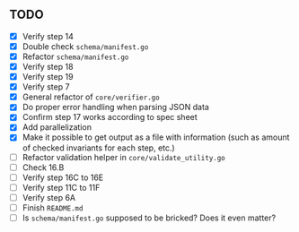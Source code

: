 ## TODO
- [x] Verify step 14
- [x] Double check `schema/manifest.go`
- [x] Refactor `schema/manifest.go`
- [x] Verify step 18
- [x] Verify step 19
- [x] Verify step 7
- [x] General refactor of `core/verifier.go`
- [x] Do proper error handling when parsing JSON data
- [x] Confirm step 17 works according to spec sheet
- [x] Add parallelization
- [x] Make it possible to get output as a file with information (such as amount of checked invariants for each step, etc.)
- [ ] Refactor validation helper in `core/validate_utility.go`
- [ ] Check 16.B
- [ ] Verify step 16C to 16E
- [ ] Verify step 11C to 11F
- [ ] Verify step 6A
- [ ] Finish `README.md`
- [ ] Is `schema/manifest.go` supposed to be bricked? Does it even matter?
